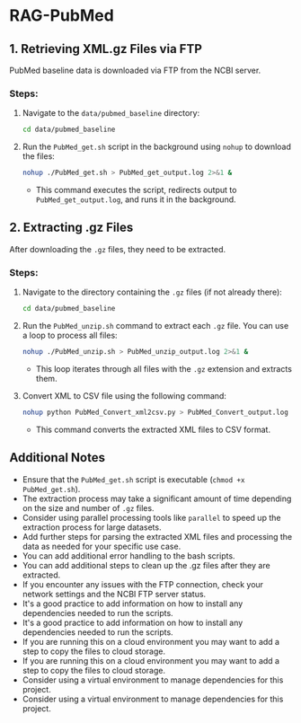 # RAG-PubMed

## 1. Retrieving XML.gz Files via FTP

PubMed baseline data is downloaded via FTP from the NCBI server.

### Steps:

1.  Navigate to the `data/pubmed_baseline` directory:

    ```bash
    cd data/pubmed_baseline
    ```

2.  Run the `PubMed_get.sh` script in the background using `nohup` to download the files:

    ```bash
    nohup ./PubMed_get.sh > PubMed_get_output.log 2>&1 &
    ```

    - This command executes the script, redirects output to `PubMed_get_output.log`, and runs it in the background.

## 2. Extracting .gz Files

After downloading the `.gz` files, they need to be extracted.

### Steps:

1.  Navigate to the directory containing the `.gz` files (if not already there):

    ```bash
    cd data/pubmed_baseline
    ```

2.  Run the `PubMed_unzip.sh` command to extract each `.gz` file. You can use a loop to process all files:

    ```bash
    nohup ./PubMed_unzip.sh > PubMed_unzip_output.log 2>&1 &
    ```

    - This loop iterates through all files with the `.gz` extension and extracts them.

3.  Convert XML to CSV file using the following command:

    ```bash
    nohup python PubMed_Convert_xml2csv.py > PubMed_Convert_output.log 2>&1 &
    ```

    - This command converts the extracted XML files to CSV format.

## Additional Notes

- Ensure that the `PubMed_get.sh` script is executable (`chmod +x PubMed_get.sh`).
- The extraction process may take a significant amount of time depending on the size and number of `.gz` files.
- Consider using parallel processing tools like `parallel` to speed up the extraction process for large datasets.
- Add further steps for parsing the extracted XML files and processing the data as needed for your specific use case.
- You can add additional error handling to the bash scripts.
- You can add additional steps to clean up the .gz files after they are extracted.
- If you encounter any issues with the FTP connection, check your network settings and the NCBI FTP server status.
- It's a good practice to add information on how to install any dependencies needed to run the scripts.
- It's a good practice to add information on how to install any dependencies needed to run the scripts.
- If you are running this on a cloud environment you may want to add a step to copy the files to cloud storage.
- If you are running this on a cloud environment you may want to add a step to copy the files to cloud storage.
- Consider using a virtual environment to manage dependencies for this project.
- Consider using a virtual environment to manage dependencies for this project.

